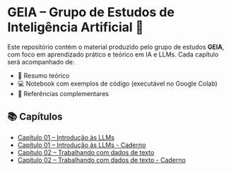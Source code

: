 # GEIA – Grupo de Estudos de Inteligência Artificial 🤖

Este repositório contém o material produzido pelo grupo de estudos **GEIA**, com foco em aprendizado prático e teórico em IA e LLMs. Cada capítulo será acompanhado de:
- 📄 Resumo teórico
- 💻 Notebook com exemplos de código (executável no Google Colab)
- 🔗 Referências complementares

## 📚 Capítulos

- [Capítulo 01 – Introdução às LLMs](Capitulo_01/resumo.md)
- [Capítulo 01 – Introdução às LLMs - Caderno](Capitulo_01/LLM_CAP_01.ipynb)
- [Capítulo 02 – Trabalhando com dados de texto](Capitulo_02/resumo.md)
- [Capítulo 02 – Trabalhando com dados de texto - Caderno](Capitulo_02/LLM_CAP_02.ipynb)


